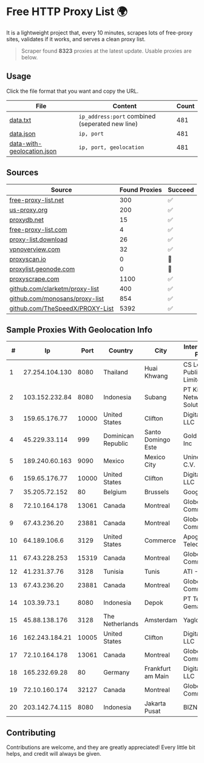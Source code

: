 
# Free HTTP Proxy List 🌍

It is a lightweight project that, every 10 minutes, scrapes lots of free-proxy sites, validates if it works, and serves a clean proxy list.


> Scraper found **8323** proxies at the latest update. Usable proxies are below.

## Usage

Click the file format that you want and copy the URL.


|File|Content|Count|
|----|-------|-----|
|[data.txt](https://raw.githubusercontent.com/themiralay/Proxy-List-World/master/data.txt)|`ip_address:port` combined (seperated new line)|481|
|[data.json](https://raw.githubusercontent.com/themiralay/Proxy-List-World/master/data.json)|`ip, port`|481|
|[data-with-geolocation.json](https://raw.githubusercontent.com/themiralay/Proxy-List-World/master/data-with-geolocation.json)|`ip, port, geolocation`|481|

## Sources

|Source|Found Proxies|Succeed|
|------|-------------|-------|
|[free-proxy-list.net](https://free-proxy-list.net)|300|✅|
|[us-proxy.org](https://www.us-proxy.org)|200|✅|
|[proxydb.net](http://proxydb.net)|15|✅|
|[free-proxy-list.com](https://free-proxy-list.com/?page=&port=&type%5B%5D=http&type%5B%5D=https&up_time=0&search=Search)|4|✅|
|[proxy-list.download](https://www.proxy-list.download/HTTP)|26|✅|
|[vpnoverview.com](https://vpnoverview.com/privacy/anonymous-browsing/free-proxy-servers)|32|✅|
|[proxyscan.io](https://www.proxyscan.io)|0|🚫|
|[proxylist.geonode.com](https://proxylist.geonode.com/api/proxy-list?limit=300&page=1&sort_by=lastChecked&sort_type=desc&protocols=http,https)|0|🚫|
|[proxyscrape.com](https://api.proxyscrape.com/v2/?request=displayproxies&protocol=http&timeout=10000&country=all&ssl=all&anonymity=all)|1100|✅|
|[github.com/clarketm/proxy-list](https://raw.githubusercontent.com/clarketm/proxy-list/master/proxy-list-raw.txt)|400|✅|
|[github.com/monosans/proxy-list](https://raw.githubusercontent.com/monosans/proxy-list/main/proxies/http.txt)|854|✅|
|[github.com/TheSpeedX/PROXY-List](https://raw.githubusercontent.com/TheSpeedX/PROXY-List/master/http.txt)|5392|✅|


## Sample Proxies With Geolocation Info

|#|Ip|Port|Country|City|Internet Service Provider|
|-|--|----|-------|----|-------------------------|
|1|27.254.104.130|8080|Thailand|Huai Khwang|CS Loxinfo Public Company Limited|
|2|103.152.232.84|8080|Indonesia|Subang|PT Kingpolah Network Solutions|
|3|159.65.176.77|10000|United States|Clifton|DigitalOcean, LLC|
|4|45.229.33.114|999|Dominican Republic|Santo Domingo Este|Gold Data USA Inc|
|5|189.240.60.163|9090|Mexico|Mexico City|Uninet S.A. de C.V.|
|6|159.65.176.77|10000|United States|Clifton|DigitalOcean, LLC|
|7|35.205.72.152|80|Belgium|Brussels|Google LLC|
|8|72.10.164.178|13061|Canada|Montreal|GloboTech Communications|
|9|67.43.236.20|23881|Canada|Montreal|GloboTech Communications|
|10|64.189.106.6|3129|United States|Commerce|Apogee Telecom Inc.|
|11|67.43.228.253|15319|Canada|Montreal|GloboTech Communications|
|12|41.231.37.76|3128|Tunisia|Tunis|ATI - ISP|
|13|67.43.236.20|23881|Canada|Montreal|GloboTech Communications|
|14|103.39.73.1|8080|Indonesia|Depok|PT Teknologi Gema Informasi|
|15|45.88.138.176|3128|The Netherlands|Amsterdam|Yaglom Labs Ltd|
|16|162.243.184.21|10005|United States|Clifton|DigitalOcean, LLC|
|17|72.10.164.178|13061|Canada|Montreal|GloboTech Communications|
|18|165.232.69.28|80|Germany|Frankfurt am Main|DigitalOcean, LLC|
|19|72.10.160.174|32127|Canada|Montreal|GloboTech Communications|
|20|203.142.74.115|8080|Indonesia|Jakarta Pusat|BIZNET|



## Contributing

Contributions are welcome, and they are greatly appreciated! Every
little bit helps, and credit will always be given.

